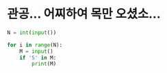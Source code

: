 # 관공... 어찌하여 목만 오셨소...

```python
N = int(input())

for i in range(N):
    M = input()
    if 'S' in M:
        print(M)
```
